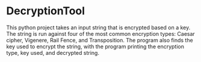 # DecryptionTool
This python project takes an input string that is encrypted based on a key. The string is run against four of the most common encryption types: Caesar cipher, Vigenere, Rail Fence, and Transposition. The program also finds the key used to encrypt the string, with the program printing the encryption type, key used, and decrypted string.
